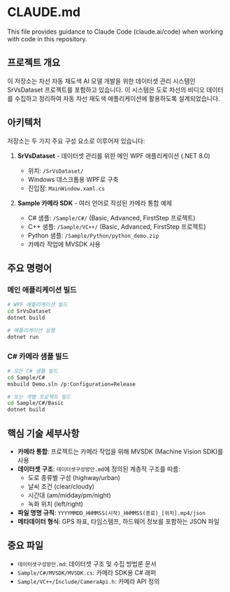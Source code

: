 # CLAUDE.md

This file provides guidance to Claude Code (claude.ai/code) when working with code in this repository.

## 프로젝트 개요

이 저장소는 차선 자동 재도색 AI 모델 개발을 위한 데이터셋 관리 시스템인 SrVsDataset 프로젝트를 포함하고 있습니다. 이 시스템은 도로 차선의 비디오 데이터를 수집하고 정리하여 자동 차선 재도색 애플리케이션에 활용하도록 설계되었습니다.

## 아키텍처

저장소는 두 가지 주요 구성 요소로 이루어져 있습니다:

1. **SrVsDataset** - 데이터셋 관리를 위한 메인 WPF 애플리케이션 (.NET 8.0)
   - 위치: `/SrVsDataset/`
   - Windows 데스크톱용 WPF로 구축
   - 진입점: `MainWindow.xaml.cs`

2. **Sample 카메라 SDK** - 여러 언어로 작성된 카메라 통합 예제
   - C# 샘플: `/Sample/C#/` (Basic, Advanced, FirstStep 프로젝트)
   - C++ 샘플: `/Sample/VC++/` (Basic, Advanced, FirstStep 프로젝트)
   - Python 샘플: `/Sample/Python/python_demo.zip`
   - 카메라 작업에 MVSDK 사용

## 주요 명령어

### 메인 애플리케이션 빌드
```bash
# WPF 애플리케이션 빌드
cd SrVsDataset
dotnet build

# 애플리케이션 실행
dotnet run
```

### C# 카메라 샘플 빌드
```bash
# 모든 C# 샘플 빌드
cd Sample/C#
msbuild Demo.sln /p:Configuration=Release

# 또는 개별 프로젝트 빌드
cd Sample/C#/Basic
dotnet build
```

## 핵심 기술 세부사항

- **카메라 통합**: 프로젝트는 카메라 작업을 위해 MVSDK (Machine Vision SDK)를 사용
- **데이터셋 구조**: `데이터셋구성방안.md`에 정의된 계층적 구조를 따름:
  - 도로 종류별 구성 (highway/urban)
  - 날씨 조건 (clear/cloudy)
  - 시간대 (am/midday/pm/night)
  - 녹화 위치 (left/right)
- **파일 명명 규칙**: `YYYYMMDD_HHMMSS(시작)_HHMMSS(종료)_[위치].mp4/json`
- **메타데이터 형식**: GPS 좌표, 타임스탬프, 하드웨어 정보를 포함하는 JSON 파일

## 중요 파일

- `데이터셋구성방안.md`: 데이터셋 구조 및 수집 방법론 문서
- `Sample/C#/MVSDK/MVSDK.cs`: 카메라 SDK용 C# 래퍼
- `Sample/VC++/Include/CameraApi.h`: 카메라 API 정의